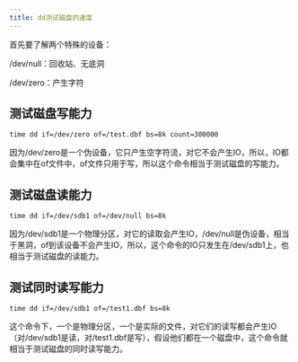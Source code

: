 ```yaml
---
title: dd测试磁盘的速度
---
```


首先要了解两个特殊的设备：

/dev/null：回收站、无底洞

/dev/zero：产生字符

## 测试磁盘写能力

`time dd if=/dev/zero of=/test.dbf bs=8k count=300000`

因为/dev/zero是一个伪设备，它只产生空字符流，对它不会产生IO，所以，IO都会集中在of文件中，of文件只用于写，所以这个命令相当于测试磁盘的写能力。

## 测试磁盘读能力

`time dd if=/dev/sdb1 of=/dev/null bs=8k`

因为/dev/sdb1是一个物理分区，对它的读取会产生IO，/dev/null是伪设备，相当于黑洞，of到该设备不会产生IO，所以，这个命令的IO只发生在/dev/sdb1上，也相当于测试磁盘的读能力。

## 测试同时读写能力

`time dd if=/dev/sdb1 of=/test1.dbf bs=8k`

这个命令下，一个是物理分区，一个是实际的文件，对它们的读写都会产生IO（对/dev/sdb1是读，对/test1.dbf是写），假设他们都在一个磁盘中，这个命令就相当于测试磁盘的同时读写能力。

